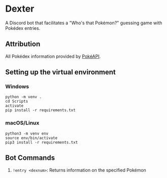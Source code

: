 # Dexter
A Discord bot that facilitates a "Who's that Pokémon?" guessing game with Pokédex entries.

## Attribution
All Pokédex information provided by [PokéAPI](https://pokeapi.co/).


## Setting up the virtual environment
### Windows
```
python -m venv .
cd Scripts
activate
pip install -r requirements.txt
```

### macOS/Linux
```
python3 -m venv env
source env/bin/activate
pip3 install -r requirements.txt
```

## Bot Commands
1. `!entry <dexnum>`: Returns information on the specified Pokémon
